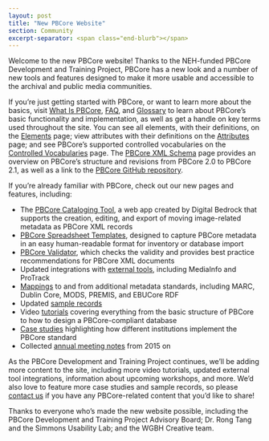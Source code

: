```yaml
---
layout: post
title: "New PBCore Website"
section: Community
excerpt-separator: <span class="end-blurb"></span>
---
```


Welcome to the new PBCore website! Thanks to the NEH-funded PBCore Development and Training Project, PBCore has a new look and a number of new tools and features designed to make it more usable and accessible to the archival and public media communities.
<span class="end-blurb"></span>

If you’re just getting started with PBCore, or want to learn more about the basics, visit [What Is PBCore]({{site.url}}/what-is-pbcore.html), [FAQ]({{site.url}}/faq.html), and [Glossary]({{site.url}}/glossary.html) to learn about PBCore’s basic functionality and implementation, as well as get a handle on key terms used throughout the site. You can see all elements, with their definitions, on the [Elements]({{site.url}}/elements.html) page; view attributes with their definitions on the [Attributes]({{site.url}}/attribute.html) page; and see PBCore’s supported controlled vocabularies on the [Controlled Vocabularies]({{site.url}}/pbcore-controlled-vocabularies.html) page. The [PBCore XML Schema]({{site.url}}/xsd.html) page provides an overview on PBCore’s structure and revisions from PBCore 2.0 to PBCore 2.1, as well as a link to the [PBCore GitHub repository](https://github.com/WGBH/PBCore_2.1/).


If you’re already familiar with PBCore, check out our new pages and features, including:
- The [PBCore Cataloging Tool]({{site.url}}/cataloging-tool.html), a web app created by Digital Bedrock that supports the creation, editing, and export of moving image-related metadata as PBCore XML records
- [PBCore Spreadsheet Templates]({{site.url}}/spreadsheet-templates.html), designed to capture PBCore metadata in an easy human-readable format for inventory or database import
- [PBCore Validator]({{site.url}}/validator.html), which checks the validity and provides best practice recommendations for PBCore XML documents
- Updated integrations with [external tools]({{site.url}}/external-tools-and-integrations.html), including MediaInfo and ProTrack
- [Mappings]({{site.url}}/mappings.html) to and from additional metadata standards, including MARC, Dublin Core, MODS, PREMIS, and EBUCore RDF
- Updated [sample records]({{site.url}}/sample-records.html)
- Video [tutorials]({{site.url}}/tutorials.html) covering everything from the basic structure of PBCore to how to design a PBCore-compliant database
- [Case studies]({{site.url}}/pbcore-users.html) highlighting how different institutions implement the PBCore standard
- Collected [annual meeting notes]({{site.url}}/annual-meeting-notes.html) from 2015 on

As the PBCore Development and Training Project continues, we’ll be adding more content to the site, including more video tutorials, updated external tool integrations, information about upcoming workshops, and more. We’d also love to feature more case studies and sample records, so please [contact us]({{site.url}}/contact.html) if you have any PBCore-related content that you’d like to share!

Thanks to everyone who’s made the new website possible, including the PBCore Development and Training Project Advisory Board; Dr. Rong Tang and the Simmons Usability Lab; and the WGBH Creative team.
